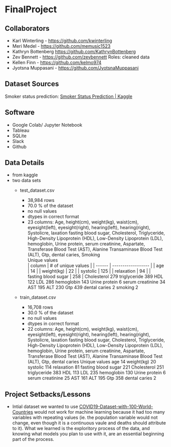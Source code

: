 # FinalProject
## Collaborators
- Karl Winterling - https://github.com/kwinterling
- Meri Medel - https://github.com/memusic1523
- Kathryn Bottenberg https://github.com/KathrynBottenberg
- Zev Bennett - https://github.com/zevbennett
    Roles: cleaned data
- Kellen Finn - https://github.com/kelmo974
- Jyotsna Muppasani - https://github.com/JyotsnaMuppasani

## Dataset Sources
Smoker status prediction: [Smoker Status Prediction | Kaggle](https://www.kaggle.com/datasets/gauravduttakiit/smoker-status-prediction)

## Software
- Google Colab/ Jupyter Notebook
- Tableau
- SQLite
- Slack
- Github

## Data Details
- from kaggle
- two data sets 
    - test_dataset.csv
        - 38,984 rows
        - 70.0 % of the dataset
        - no null values
        - dtypes in correct format
        - 23 columns: Age, height(cm), weight(kg), waist(cm), eyesight(left), eyesight(right), hearing(left), hearing(right), Systolicre, laxation fasting blood sugar, Cholesterol, Triglyceride, High-Density Lipoprotein (HDL), Low-Density Lipoprotein (LDL), hemoglobin, Urine protein, serum creatinine, Aspartate, Transferase Blood Test (AST), Alanine Transaminase Blood Test (ALT), Gtp, dental caries, Smoking </br>
        Unique values </br>
| column | # of unique values |
| ------ | ------------------ |
|  age   | 14 |
| weight(kg) | 22 |
| systolic | 125 |
| relaxation | 94 |
| fasting blood sugar | 258 |
Cholesterol            279
triglyceride           389
HDL                    122
LDL                    286
hemoglobin             143
Urine protein            6
serum creatinine        34
AST                    195
ALT                    230
Gtp                    439
dental caries            2
smoking                  2


    - train_dataset.csv
        - 16,708 rows
        - 30.0 % of the dataset
        - no null values
        - dtypes in correct format
        - 22 columns: Age, height(cm), weight(kg), waist(cm), eyesight(left), eyesight(right), hearing(left), hearing(right), Systolicre, laxation fasting blood sugar, Cholesterol, Triglyceride, High-Density Lipoprotein (HDL), Low-Density Lipoprotein (LDL), hemoglobin, Urine protein, serum creatinine, Aspartate, Transferase Blood Test (AST), Alanine Transaminase Blood Test (ALT), Gtp, dental caries
        Unique values
age                     14
weight(kg)              20
systolic               114
relaxation              81
fasting blood sugar    221
Cholesterol            251
triglyceride           383
HDL                    113
LDL                    235
hemoglobin             130
Urine protein            6
serum creatinine        25
AST                    161
ALT                    195
Gtp                    358
dental caries            2


## Project Setbacks/Lessons
- Intial dataset we wanted to use [COVID19-Dataset-with-100-World-Countries](https://www.kaggle.com/datasets/sambelkacem/covid19-algeria-and-world-dataset) would not work for machine learning because it had too many variables with repeating values (ie. the population variable would not change, even though it is a continuous vaule and deaths should attribute to it). What we learned is the exploritory process of the data, and knowing what models you plan to use with it, are an essential beginning part of the process. 
